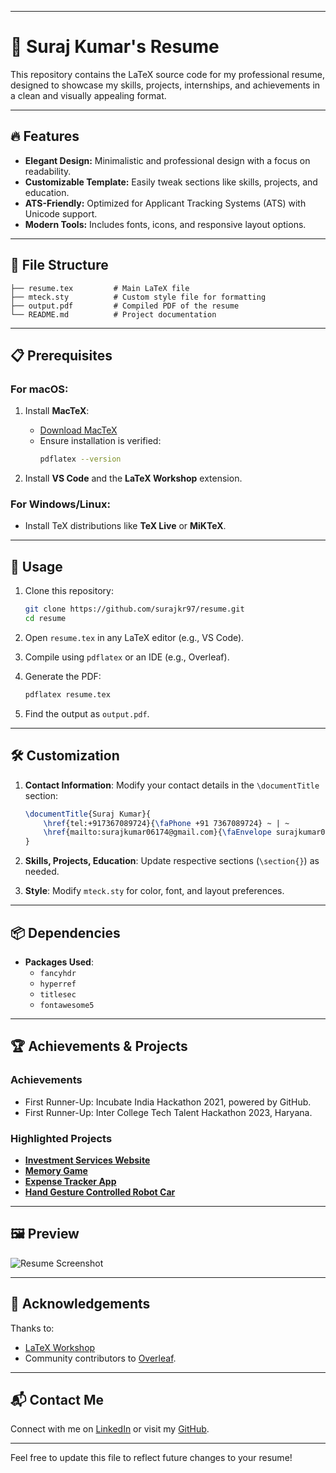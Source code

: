 
---

# 📝 Suraj Kumar's Resume

This repository contains the LaTeX source code for my professional resume, designed to showcase my skills, projects, internships, and achievements in a clean and visually appealing format.

---

## 🔥 Features

- **Elegant Design:** Minimalistic and professional design with a focus on readability.
- **Customizable Template:** Easily tweak sections like skills, projects, and education.
- **ATS-Friendly:** Optimized for Applicant Tracking Systems (ATS) with Unicode support.
- **Modern Tools:** Includes fonts, icons, and responsive layout options.

---

## 📂 File Structure

```plaintext
├── resume.tex         # Main LaTeX file
├── mteck.sty          # Custom style file for formatting
├── output.pdf         # Compiled PDF of the resume
└── README.md          # Project documentation
```

---

## 📋 Prerequisites

### For macOS:
1. Install **MacTeX**:
   - [Download MacTeX](https://tug.org/mactex/)
   - Ensure installation is verified:
     ```bash
     pdflatex --version
     ```

2. Install **VS Code** and the **LaTeX Workshop** extension.

### For Windows/Linux:
- Install TeX distributions like **TeX Live** or **MiKTeX**.

---

## 🚀 Usage

1. Clone this repository:
   ```bash
   git clone https://github.com/surajkr97/resume.git
   cd resume
   ```

2. Open `resume.tex` in any LaTeX editor (e.g., VS Code).

3. Compile using `pdflatex` or an IDE (e.g., Overleaf).

4. Generate the PDF:
   ```bash
   pdflatex resume.tex
   ```

5. Find the output as `output.pdf`.

---

## 🛠 Customization

1. **Contact Information**:
   Modify your contact details in the `\documentTitle` section:
   ```latex
   \documentTitle{Suraj Kumar}{
       \href{tel:+917367089724}{\faPhone +91 7367089724} ~ | ~
       \href{mailto:surajkumar06174@gmail.com}{\faEnvelope surajkumar06174@gmail.com}
   }
   ```

2. **Skills, Projects, Education**:
   Update respective sections (`\section{}`) as needed.

3. **Style**:
   Modify `mteck.sty` for color, font, and layout preferences.

---

## 📦 Dependencies

- **Packages Used**:
  - `fancyhdr`
  - `hyperref`
  - `titlesec`
  - `fontawesome5`

---

## 🏆 Achievements & Projects

### **Achievements**
- First Runner-Up: Incubate India Hackathon 2021, powered by GitHub.
- First Runner-Up: Inter College Tech Talent Hackathon 2023, Haryana.

### **Highlighted Projects**
- **[Investment Services Website](https://shivamsecurities.com/)**
- **[Memory Game](https://github.com/surajkr97/MemoryGame/tree/master/matchthecards)**
- **[Expense Tracker App](https://github.com/surajkr97/Expense-Tracker-App)**
- **[Hand Gesture Controlled Robot Car](https://surajkr97.hashnode.dev/exploring-the-world-of-iot-from-robo-cars-to-robo-warrior)**

---

## 🖼 Preview

![Resume Screenshot](https://drive.google.com/file/d/1_VnAXFsJnfc26dlYP4KOlTNX7EKHqi3L/view?usp=sharing)

---

## 🙌 Acknowledgements

Thanks to:
- [LaTeX Workshop](https://github.com/James-Yu/LaTeX-Workshop)
- Community contributors to [Overleaf](https://www.overleaf.com/).

---

## 📬 Contact Me

Connect with me on [LinkedIn](https://linkedin.com/in/suraj-gupta-679815215) or visit my [GitHub](https://github.com/surajkr97).

---

Feel free to update this file to reflect future changes to your resume!
